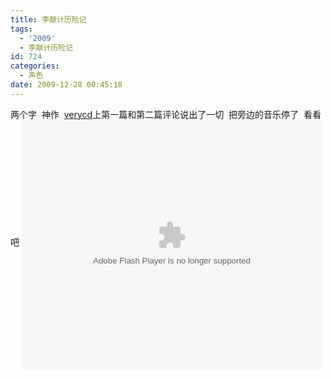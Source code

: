 ```yaml
---
title: 李献计历险记
tags:
  - '2009'
  - 李献计历险记
id: 724
categories:
  - 声色
date: 2009-12-28 00:45:18
---
```


两个字  神作  [verycd](http://www.verycd.com/topics/2785835/)上第一篇和第二篇评论说出了一切  把旁边的音乐停了  看看吧
<object classid="clsid:d27cdb6e-ae6d-11cf-96b8-444553540000" width="480" height="400" codebase="http://download.macromedia.com/pub/shockwave/cabs/flash/swflash.cab#version=6,0,40,0"><param name="align" value="middle" /><param name="src" value="http://player.youku.com/player.php/sid/XMTM5MTg1NDY0/v.swf" /><param name="quality" value="high" /><embed type="application/x-shockwave-flash" width="480" height="400" src="http://player.youku.com/player.php/sid/XMTM5MTg1NDY0/v.swf" quality="high" align="middle"></embed></object>